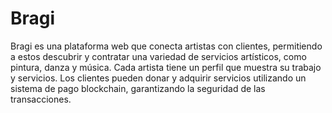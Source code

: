# Bragi
Bragi es una plataforma web que conecta artistas con clientes, permitiendo a estos descubrir y contratar una variedad de servicios artísticos, como pintura, danza y música. Cada artista tiene un perfil que muestra su trabajo y servicios. Los clientes pueden donar y adquirir servicios utilizando un sistema de pago blockchain, garantizando la seguridad de las transacciones.
